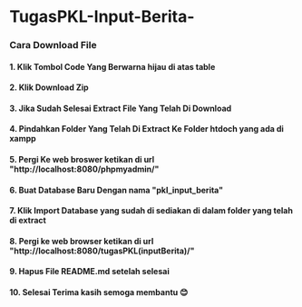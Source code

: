 # TugasPKL-Input-Berita-

### Cara Download File
#### 1. Klik Tombol Code Yang Berwarna hijau di atas table 
#### 2. Klik Download Zip 
#### 3. Jika Sudah Selesai Extract File Yang Telah Di Download
#### 4. Pindahkan Folder Yang Telah Di Extract Ke Folder htdoch yang ada di xampp
#### 5. Pergi Ke web broswer ketikan di url "http://localhost:8080/phpmyadmin/"
#### 6. Buat Database Baru Dengan nama "pkl_input_berita"
#### 7. Klik Import Database yang sudah di sediakan di dalam folder yang telah di extract 
#### 8. Pergi ke web browser ketikan di url "http://localhost:8080/tugasPKL(inputBerita)/"
#### 9. Hapus File README.md setelah selesai 
#### 10. Selesai Terima kasih semoga membantu :blush: 

